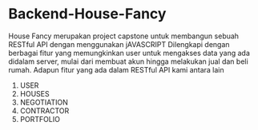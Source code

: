 # Backend-House-Fancy
House Fancy merupakan project capstone untuk membangun sebuah RESTful API dengan menggunakan jAVASCRIPT
Dilengkapi dengan berbagai fitur yang memungkinkan user untuk mengakses data yang ada didalam server, mulai dari membuat akun hingga melakukan jual dan beli rumah. Adapun fitur yang ada dalam RESTful API kami antara lain

1. USER
2. HOUSES
3. NEGOTIATION
4. CONTRACTOR 
5. PORTFOLIO
